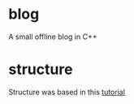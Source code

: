# blog
A small offline blog in C++

# structure
Structure was based in this [tutorial](http://hiltmon.com/blog/2013/07/03/a-simple-c-plus-plus-project-structure/)

